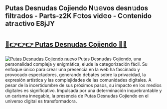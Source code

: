 ## Putas Desnudas Cojiendo N𝚞𝚎vos desn𝚞dos filtr𝚊dos - Parts-z2K F𝚘tos vid𝚎o - C𝚘ntenido atr𝚊ctivo E8jJY

# <h2><a href="http://mb6237.tromn.icu/?c=Putas+Desnudas+Cojiendo">🔗👉👉👉 Putas Desnudas Cojiendo 🔗🔗</a></h2>

[![Putas Desnudas Cojiendo nuevo](https://i.imgur.com/pEAQMta.gif)](http://mb6237.tromn.icu/?c=Putas+Desnudas+Cojiendo)
Putas Desnudas Cojiendo, una personalidad compleja y enigmática, elude la categorización fácil. Su enfoque único para crear una presencia en la web ha fascinado y provocado espectadores, generando debates sobre la privacidad, la expresión artística y las complejidades de las comunidades digitales. A pesar de la incertidumbre de sus próximos pasos, su impacto en los medios digitales es significativo. Impulsada por una determinación inquebrantable y un carisma innegable, la presencia de Putas Desnudas Cojiendo en el universo digital es transformadora.
